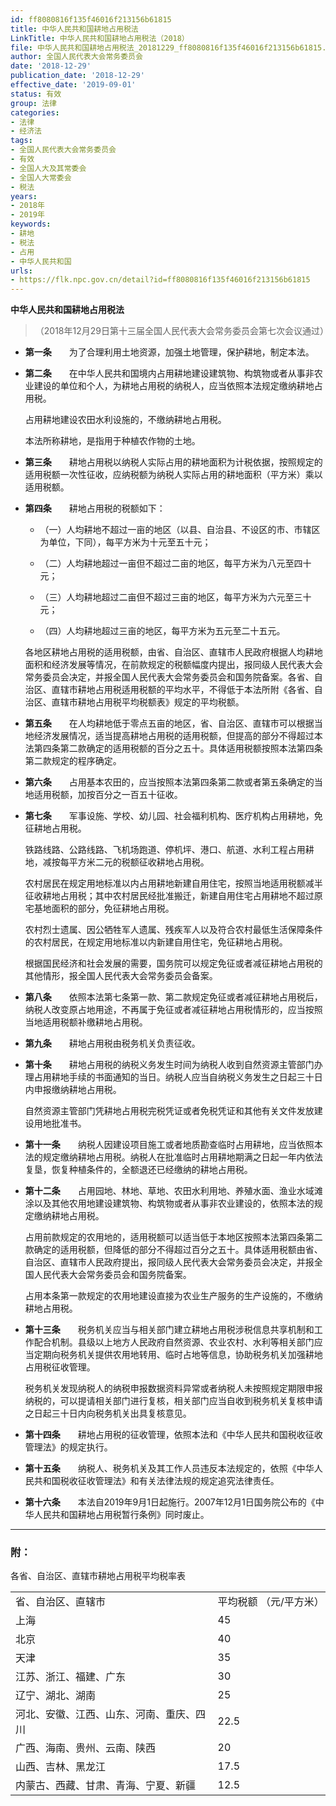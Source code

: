 ```yaml
---
id: ff8080816f135f46016f213156b61815
title: 中华人民共和国耕地占用税法
LinkTitle: 中华人民共和国耕地占用税法（2018）
file: 中华人民共和国耕地占用税法_20181229_ff8080816f135f46016f213156b61815.docx
author: 全国人民代表大会常务委员会
date: '2018-12-29'
publication_date: '2018-12-29'
effective_date: '2019-09-01'
status: 有效
group: 法律
categories:
- 法律
- 经济法
tags:
- 全国人民代表大会常务委员会
- 有效
- 全国人大及其常委会
- 全国人大常委会
- 税法
years:
- 2018年
- 2019年
keywords:
- 耕地
- 税法
- 占用
- 中华人民共和国
urls:
- https://flk.npc.gov.cn/detail?id=ff8080816f135f46016f213156b61815
---
```


**中华人民共和国耕地占用税法**

> （2018年12月29日第十三届全国人民代表大会常务委员会第七次会议通过）

- **第一条**　　为了合理利用土地资源，加强土地管理，保护耕地，制定本法。

- **第二条**　　在中华人民共和国境内占用耕地建设建筑物、构筑物或者从事非农业建设的单位和个人，为耕地占用税的纳税人，应当依照本法规定缴纳耕地占用税。

  占用耕地建设农田水利设施的，不缴纳耕地占用税。

  本法所称耕地，是指用于种植农作物的土地。

- **第三条**　　耕地占用税以纳税人实际占用的耕地面积为计税依据，按照规定的适用税额一次性征收，应纳税额为纳税人实际占用的耕地面积（平方米）乘以适用税额。

- **第四条**　　耕地占用税的税额如下：

  - （一）人均耕地不超过一亩的地区（以县、自治县、不设区的市、市辖区为单位，下同），每平方米为十元至五十元；

  - （二）人均耕地超过一亩但不超过二亩的地区，每平方米为八元至四十元；

  - （三）人均耕地超过二亩但不超过三亩的地区，每平方米为六元至三十元；

  - （四）人均耕地超过三亩的地区，每平方米为五元至二十五元。

  各地区耕地占用税的适用税额，由省、自治区、直辖市人民政府根据人均耕地面积和经济发展等情况，在前款规定的税额幅度内提出，报同级人民代表大会常务委员会决定，并报全国人民代表大会常务委员会和国务院备案。各省、自治区、直辖市耕地占用税适用税额的平均水平，不得低于本法所附《各省、自治区、直辖市耕地占用税平均税额表》规定的平均税额。

- **第五条**　　在人均耕地低于零点五亩的地区，省、自治区、直辖市可以根据当地经济发展情况，适当提高耕地占用税的适用税额，但提高的部分不得超过本法第四条第二款确定的适用税额的百分之五十。具体适用税额按照本法第四条第二款规定的程序确定。

- **第六条**　　占用基本农田的，应当按照本法第四条第二款或者第五条确定的当地适用税额，加按百分之一百五十征收。

- **第七条**　　军事设施、学校、幼儿园、社会福利机构、医疗机构占用耕地，免征耕地占用税。

  铁路线路、公路线路、飞机场跑道、停机坪、港口、航道、水利工程占用耕地，减按每平方米二元的税额征收耕地占用税。

  农村居民在规定用地标准以内占用耕地新建自用住宅，按照当地适用税额减半征收耕地占用税；其中农村居民经批准搬迁，新建自用住宅占用耕地不超过原宅基地面积的部分，免征耕地占用税。

  农村烈士遗属、因公牺牲军人遗属、残疾军人以及符合农村最低生活保障条件的农村居民，在规定用地标准以内新建自用住宅，免征耕地占用税。

  根据国民经济和社会发展的需要，国务院可以规定免征或者减征耕地占用税的其他情形，报全国人民代表大会常务委员会备案。

- **第八条**　　依照本法第七条第一款、第二款规定免征或者减征耕地占用税后，纳税人改变原占地用途，不再属于免征或者减征耕地占用税情形的，应当按照当地适用税额补缴耕地占用税。

- **第九条**　　耕地占用税由税务机关负责征收。

- **第十条**　　耕地占用税的纳税义务发生时间为纳税人收到自然资源主管部门办理占用耕地手续的书面通知的当日。纳税人应当自纳税义务发生之日起三十日内申报缴纳耕地占用税。

  自然资源主管部门凭耕地占用税完税凭证或者免税凭证和其他有关文件发放建设用地批准书。

- **第十一条**　　纳税人因建设项目施工或者地质勘查临时占用耕地，应当依照本法的规定缴纳耕地占用税。纳税人在批准临时占用耕地期满之日起一年内依法复垦，恢复种植条件的，全额退还已经缴纳的耕地占用税。

- **第十二条**　　占用园地、林地、草地、农田水利用地、养殖水面、渔业水域滩涂以及其他农用地建设建筑物、构筑物或者从事非农业建设的，依照本法的规定缴纳耕地占用税。

  占用前款规定的农用地的，适用税额可以适当低于本地区按照本法第四条第二款确定的适用税额，但降低的部分不得超过百分之五十。具体适用税额由省、自治区、直辖市人民政府提出，报同级人民代表大会常务委员会决定，并报全国人民代表大会常务委员会和国务院备案。

  占用本条第一款规定的农用地建设直接为农业生产服务的生产设施的，不缴纳耕地占用税。

- **第十三条**　　税务机关应当与相关部门建立耕地占用税涉税信息共享机制和工作配合机制。县级以上地方人民政府自然资源、农业农村、水利等相关部门应当定期向税务机关提供农用地转用、临时占地等信息，协助税务机关加强耕地占用税征收管理。

  税务机关发现纳税人的纳税申报数据资料异常或者纳税人未按照规定期限申报纳税的，可以提请相关部门进行复核，相关部门应当自收到税务机关复核申请之日起三十日内向税务机关出具复核意见。

- **第十四条**　　耕地占用税的征收管理，依照本法和《中华人民共和国税收征收管理法》的规定执行。

- **第十五条**　　纳税人、税务机关及其工作人员违反本法规定的，依照《中华人民共和国税收征收管理法》和有关法律法规的规定追究法律责任。

- **第十六条**　　本法自2019年9月1日起施行。2007年12月1日国务院公布的《中华人民共和国耕地占用税暂行条例》同时废止。

---

### 附：

  各省、自治区、直辖市耕地占用税平均税率表

|  |  |
| --- | --- |
| 省、自治区、直辖市 | 平均税额  （元/平方米） |
| 上海 | 45 |
| 北京 | 40 |
| 天津 | 35 |
| 江苏、浙江、福建、广东 | 30 |
| 辽宁、湖北、湖南 | 25 |
| 河北、安徽、江西、山东、河南、重庆、四川 | 22.5 |
| 广西、海南、贵州、云南、陕西 | 20 |
| 山西、吉林、黑龙江 | 17.5 |
| 内蒙古、西藏、甘肃、青海、宁夏、新疆 | 12.5 |
